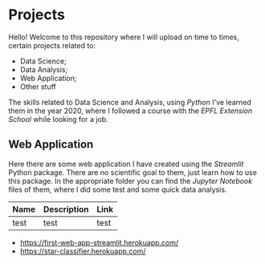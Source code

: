 # Projects
Hello! 
Welcome to this repository where I will upload on time to times, certain projects related to:
* Data Science; 
* Data Analysis;
* Web Application;
* Other stuff


The skills related to Data Science and Analysis, using _Python_ I've learned them in the year 2020, where I followed a course with the _EPFL Extension School_ while looking for a job.

## Web Application
Here there are some web application I have created using the _Streamlit_ Python package. There are no scientific goal to them, just learn how to use this package.
In the appropriate folder you can find the _Jupyter Notebook_ files of them, where I did some test and some quick data analysis.

|Name|Description|Link|
|---|---|---|
|test|test|test|

* https://first-web-app-streamlit.herokuapp.com/
* https://star-classifier.herokuapp.com/
